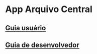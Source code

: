 # App Arquivo Central

## [Guia usuário](docs/Guia_Usuario.pdf)
## [Guia de desenvolvedor](docs/Guia_Desenvolvedor.md)